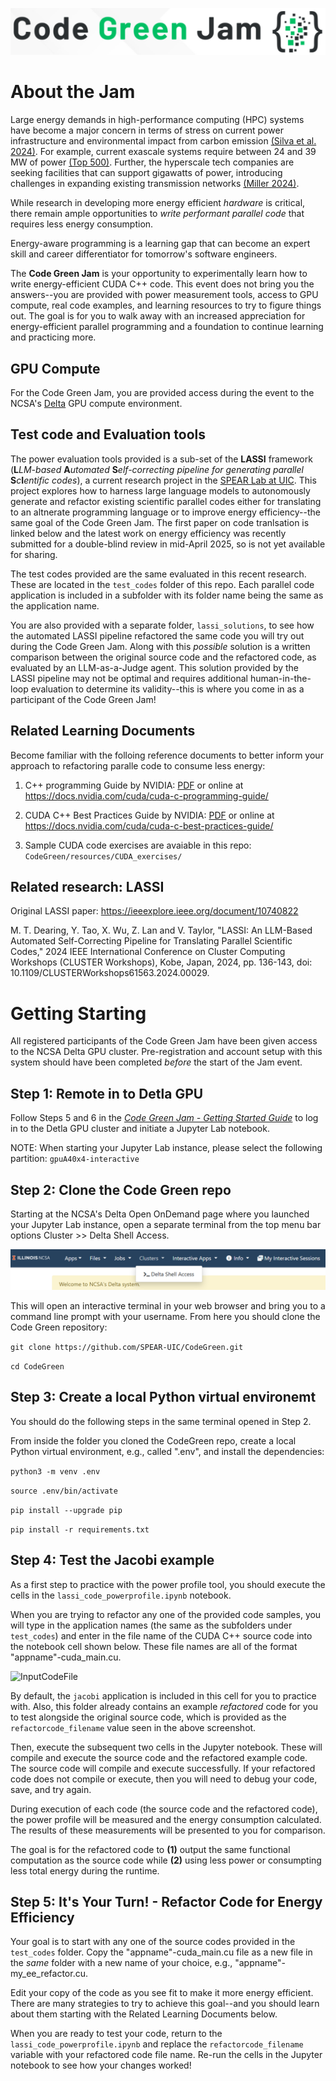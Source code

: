 ![CodeGreenJamLogo](/images/CodeGreen_logo.png)

# About the Jam

Large energy demands in high-performance computing (HPC) systems have become a major concern in terms of stress on current power infrastructure and environmental impact from carbon emission [(Silva et al. 2024)](https://doi.org/10.1016/j.rser.2023.114019). For example, current exascale systems require between 24 and 39 MW of power [(Top 500)](http://www.top500.org/).  Further, the hyperscale tech companies are seeking facilities that can support gigawatts of power, introducing challenges in expanding existing transmission networks [(Miller 2024)](https://www.datacenterfrontier.com/hyperscale/article/55021675/the-gigawatt-data-center-campus-is-coming).

While research in developing more energy efficient *hardware* is critical, there remain ample opportunities to *write performant parallel code* that requires less energy consumption.

Energy-aware programming is a learning gap that can become an expert skill and career differentiator for tomorrow's software engineers.

The **Code Green Jam** is your opportunity to experimentally learn how to write energy-efficient CUDA C++ code. This event does not bring you the answers--you are provided with power measurement tools, access to GPU compute, real code examples, and learning resources to try to figure things out. The goal is for you to walk away with an increased appreciation for energy-efficient parallel programming and a foundation to continue learning and practicing more. 

## GPU Compute 

For the Code Green Jam, you are provided access during the event to the NCSA's [Delta](https://docs.ncsa.illinois.edu/systems/delta/en/latest/) GPU compute environment.

## Test code and Evaluation tools

The power evaluation tools provided is a sub-set of the **LASSI** framework (**L***LM-based* **A***utomated*
**S***elf-correcting pipeline for generating parallel* **S***c***I***entific codes*), a current research project in the [SPEAR Lab at UIC](https://spear.lab.uic.edu/). This project explores how to harness large language models to autonomously generate and refactor existing scientific parallel codes either for translating to an altnerate programming language or to improve energy efficiency--the same goal of the Code Green Jam. The first paper on code tranlsation is linked below and the latest work on energy efficiency was recently submitted for a double-blind review in mid-April 2025, so is not yet available for sharing.

The test codes provided are the same evaluated in this recent research. These are located in the ```test_codes``` folder of this repo. Each parallel code application is included in a subfolder with its folder name being the same as the application name.

You are also provided with a separate folder, ```lassi_solutions```, to see how the automated LASSI pipeline refactored the same code you will try out during the Code Green Jam. Along with this *possible* solution is a written comparison between the original source code and the refactored code, as evaluated by an LLM-as-a-Judge agent. This solution provided by the LASSI pipeline may not be optimal and requires additional human-in-the-loop evaluation to determine its validity--this is where you come in as a participant of the Code Green Jam!


## Related Learning Documents

Become familiar with the folloing reference documents to better inform your approach to refactoring paralle code to consume less energy:

1. C++ programming Guide by NVIDIA:
[PDF](resources/NVIDIA_CUDA_Cpp_Programming_Guide_v12-8.pdf) or online at 
https://docs.nvidia.com/cuda/cuda-c-programming-guide/


2. CUDA C++ Best Practices Guide by NVIDIA:
[PDF](resources/NVIDIA_CUDA_Cpp_Best_Practices_Guide_v12-8.pdf) or online at 
https://docs.nvidia.com/cuda/cuda-c-best-practices-guide/

3. Sample CUDA code exercises are avaiable in this repo: ```CodeGreen/resources/CUDA_exercises/```


## Related research: LASSI 

Original LASSI paper:
https://ieeexplore.ieee.org/document/10740822 

M. T. Dearing, Y. Tao, X. Wu, Z. Lan and V. Taylor, "LASSI: An LLM-Based Automated Self-Correcting Pipeline for Translating Parallel Scientific Codes," 2024 IEEE International Conference on Cluster Computing Workshops (CLUSTER Workshops), Kobe, Japan, 2024, pp. 136-143, doi: 10.1109/CLUSTERWorkshops61563.2024.00029.


# Getting Starting

All registered participants of the Code Green Jam have been given access to the NCSA Delta GPU cluster. Pre-registration and account setup with this system should have been completed *before* the start of the Jam event.

## Step 1: Remote in to Detla GPU

Follow Steps 5 and 6 in the [*Code Green Jam - Getting Started Guide*](resources/Code_Green_Setup_Instructions.pdf) to log in to the Detla GPU cluster and initiate a Jupyter Lab notebook.

NOTE: When starting your Jupyter Lab instance, please select the following partition: ```gpuA40x4-interactive```

## Step 2: Clone the Code Green repo

Starting at the NCSA's Delta Open OnDemand page where you launched your Jupyter Lab instance, open a separate terminal from the top menu bar options Cluster >> Delta Shell Access.

![Deltashell](/images/Delta_Shell_Access.png)

This will open an interactive terminal in your web browser and bring you to a command line prompt with your username. From here you should clone the Code Green repository:

```git clone https://github.com/SPEAR-UIC/CodeGreen.git```

```cd CodeGreen```

## Step 3: Create a local Python virtual environemt

You should do the following steps in the same terminal opened in Step 2.

From inside the folder you cloned the CodeGreen repo, create a local Python virtual environment, e.g., called ".env", and install the dependencies:

```python3 -m venv .env```

```source .env/bin/activate```

```pip install --upgrade pip```

```pip install -r requirements.txt```

## Step 4: Test the Jacobi example

As a first step to practice with the power profile tool, you should execute the cells in the ```lassi_code_powerprofile.ipynb``` notebook.

When you are trying to refactor any one of the provided code samples, you will type in the application names (the same as the subfolders under ```test_codes```) and enter in the file name of the CUDA C++ source code into the notebook cell shown below. These file names are all of the format "appname"-cuda_main.cu.

![InputCodeFile](/images/LASSI_powerprofile_input_filefolder.png)

By default, the ```jacobi``` application is included in this cell for you to practice with. Also, this folder already contains an example *refactored* code for you to test alongside the original source code, which is provided as the ```refactorcode_filename``` value seen in the above screenshot.

Then, execute the subsequent two cells in the Jupyter notebook. These will compile and execute the source code and the refactored example code. The source code will compile and execute successfully. If your refactored code does not compile or execute, then you will need to debug your code, save, and try again. 

During execution of each code (the source code and the refactored code), the power profile will be measured and the energy consumption calculated. The results of these measurements will be presented to you for comparison. 

The goal is for the refactored code to **(1)** output the same functional computation as the source code while **(2)** using less power or consumpting less total energy during the runtime.

## Step 5: It's Your Turn! - Refactor Code for Energy Efficiency

Your goal is to start with any one of the source codes provided in the ```test_codes``` folder. Copy the "appname"-cuda_main.cu file as a new file in the *same* folder with a new name of your choice, e.g., "appname"-my_ee_refactor.cu. 

Edit your copy of the code as you see fit to make it more energy efficient. There are many strategies to try to achieve this goal--and you should learn about them starting with the Related Learning Documents below. 

When you are ready to test your code, return to the ```lassi_code_powerprofile.ipynb``` and replace the ```refactorcode_filename``` variable with your refactored code file name. Re-run the cells in the Jupyter notebook to see how your changes worked!